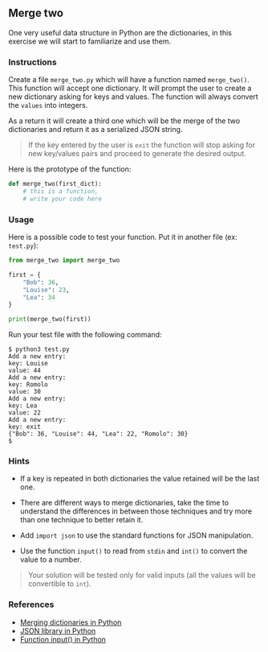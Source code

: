 ## Merge two

One very useful data structure in Python are the dictionaries, in this exercise we will start to familiarize and use them.

### Instructions

Create a file `merge_two.py` which will have a function named `merge_two()`. This function will accept one dictionary.
It will prompt the user to create a new dictionary asking for keys and values.
The function will always convert the `values` into integers.

As a return it will create a third one which will be the merge of the two dictionaries and return it as a serialized JSON string.

> If the key entered by the user is `exit` the function will stop asking for new key/values pairs and proceed to generate the desired output.

Here is the prototype of the function:

```python
def merge_two(first_dict):
    # this is a function,
    # write your code here
```

### Usage

Here is a possible code to test your function. Put it in another file (ex: `test.py`):

```python
from merge_two import merge_two

first = {
    "Bob": 36,
    "Louise": 23,
    "Lea": 34
}

print(merge_two(first))
```

Run your test file with the following command:

```console
$ python3 test.py
Add a new entry:
key: Louise
value: 44
Add a new entry:
key: Romolo
value: 30
Add a new entry:
key: Lea
value: 22
Add a new entry:
key: exit
{"Bob": 36, "Louise": 44, "Lea": 22, "Romolo": 30}
$
```

### Hints

- If a key is repeated in both dictionaries the value retained will be the last one.

- There are different ways to merge dictionaries, take the time to understand the differences in between those techniques and try more than one technique to better retain it.

- Add `import json` to use the standard functions for JSON manipulation.

- Use the function `input()` to read from `stdin` and `int()` to convert the value to a number.

> Your solution will be tested only for valid inputs (all the values will be convertible to `int`).

### References

- [Merging dictionaries in Python](https://www.geeksforgeeks.org/python-merging-two-dictionaries/)
- [JSON library in Python](https://docs.python.org/3/library/json.html)
- [Function input() in Python](https://www.w3schools.com/python/ref_func_input.asp)
